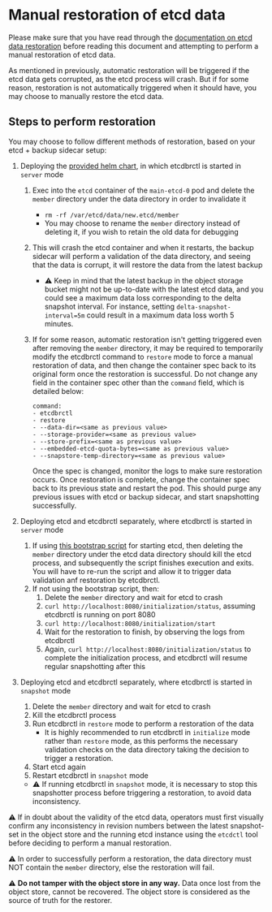 # Manual restoration of etcd data

Please make sure that you have read through the [documentation on etcd data restoration](../proposals/restoration.md) before reading this document and attempting to perform a manual restoration of etcd data.

As mentioned in previously, automatic restoration will be triggered if the etcd data gets corrupted, as the etcd process will crash. But if for some reason, restoration is not automatically triggered when it should have, you may choose to manually restore the etcd data.

## Steps to perform restoration

You may choose to follow different methods of restoration, based on your etcd + backup sidecar setup:

1. Deploying the [provided helm chart](../../chart/etcd-backup-restore), in which etcdbrctl is started in `server` mode
    1. Exec into the `etcd` container of the `main-etcd-0` pod and delete the `member` directory under the data directory in order to invalidate it
        - `rm -rf /var/etcd/data/new.etcd/member`
        - You may choose to rename the `member` directory instead of deleting it, if you wish to retain the old data for debugging
    1. This will crash the etcd container and when it restarts, the backup sidecar will perform a validation of the data directory, and seeing that the data is corrupt, it will restore the data from the latest backup
        - :warning: Keep in mind that the latest backup in the object storage bucket might not be up-to-date with the latest etcd data, and you could see a maximum data loss corresponding to the delta snapshot interval. For instance, setting `delta-snapshot-interval=5m` could result in a maximum data loss worth 5 minutes.
    1. If for some reason, automatic restoration isn't getting triggered even after removing the `member` directory, it may be required to temporarily modify the etcdbrctl command to `restore` mode to force a manual restoration of data, and then change the container spec back to its original form once the restoration is successful. Do not change any field in the container spec other than the `command` field, which is detailed below:

        ```console
        command:
        - etcdbrctl
        - restore
        - --data-dir=<same as previous value>
        - --storage-provider=<same as previous value>
        - --store-prefix=<same as previous value>
        - --embedded-etcd-quota-bytes=<same as previous value>
        - --snapstore-temp-directory=<same as previous value>
        ```

        Once the spec is changed, monitor the logs to make sure restoration occurs. Once restoration is complete, change the container spec back to its previous state and restart the pod. This should purge any previous issues with etcd or backup sidecar, and start snapshotting successfully.

1. Deploying etcd and etcdbrctl separately, where etcdbrctl is started in `server` mode
    1. If using [this bootstrap script](../../chart/etcd-backup-restore/templates/etcd-bootstrap-configmap.yaml) for starting etcd, then deleting the `member` directory under the etcd data directory should kill the etcd process, and subsequently the script finishes execution and exits. You will have to re-run the script and allow it to trigger data validation anf restoration by etcdbrctl.
    1. If not using the bootstrap script, then:
        1. Delete the `member` directory and wait for etcd to crash
        1. `curl http://localhost:8080/initialization/status`, assuming etcdbrctl is running on port 8080
        1. `curl http://localhost:8080/initialization/start`
        1. Wait for the restoration to finish, by observing the logs from etcdbrctl
        1. Again, `curl http://localhost:8080/initialization/status` to complete the initialization process, and etcdbrctl will resume regular snapshotting after this

1. Deploying etcd and etcdbrctl separately, where etcdbrctl is started in `snapshot` mode
    1. Delete the `member` directory and wait for etcd to crash
    1. Kill the etcdbrctl process
    1. Run etcdbrctl in `restore` mode to perform a restoration of the data
        - It is highly recommended to run etcdbrctl in `initialize` mode rather than `restore` mode, as this performs the necessary validation checks on the data directory taking the decision to trigger a restoration.
    1. Start etcd again
    1. Restart etcdbrctl in `snapshot` mode
    - :warning: If running etcdbrctl in `snapshot` mode, it is necessary to stop this snapshotter process before triggering a restoration, to avoid data inconsistency.

:warning: If in doubt about the validity of the etcd data, operators must first visually confirm any inconsistency in revision numbers between the latest snapshot-set in the object store and the running etcd instance using the `etcdctl` tool before deciding to perform a manual restoration.

:warning: In order to successfully perform a restoration, the data directory must NOT contain the `member` directory, else the restoration will fail.

:warning: **Do not tamper with the object store in any way.** Data once lost from the object store, cannot be recovered. The object store is considered as the source of truth for the restorer.
